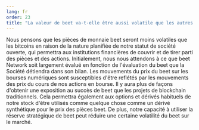 ```yaml
---
lang: fr
order: 23
title: "La valeur de beet va-t-elle être aussi volatile que les autres crypto-monnaies?"
---
```


Nous pensons que les pièces de monnaie beet seront moins volatiles que les bitcoins en raison de la nature planifiée de notre statut de société ouverte, qui permettra aux institutions financières de couvrir et de tirer parti des pièces et des actions. Initialement, nous nous attendons à ce que beet Network soit largement évalué en fonction de l'évaluation du beet que la Société détiendra dans son bilan. Les mouvements du prix du beet sur les bourses numériques sont susceptibles d'être reflétés par les mouvements des prix du cours de nos actions en bourse. Il y aura plus de façons d'obtenir une exposition au succès de beet que les projets de blockchain traditionnels. Cela permettra également aux options et dérivés habituels de notre stock d'être utilisés comme quelque chose comme un dérivé synthétique pour le prix des pièces beet. De plus, notre capacité à utiliser la réserve stratégique de beet peut réduire une certaine volatilité du beet sur le marché.
